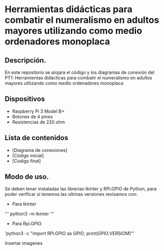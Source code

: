 # Herramientas didácticas para combatir el numeralismo en adultos mayores utilizando como medio ordenadores monoplaca 
## Descripción.
En este repositorio se alojara el código y los diagramas de conexión del PT1: Herramientas didácticas para combatir el numeralismo en adultos mayores utilizando como medio ordenadores monoplaca 
## Dispositivos 
- Raspberry Pi 3 Model B+
- Botones de 4 pines
- Resistencias de 220 ohm

## Lista de contenidos
- [Diagrama de conexiones]
- [Código inicial]
- [Codigo final]

## Modo de uso.
Se deben tener instaladas las librerias tkinter y RPi.GPIO de Python, para poder verificar si tenemos las ultimas versiones revisamos con:

- Para tkinter

'''
python3 -m tkinter
'''

- Para Rpi.GPIO

'python3 -c "import RPi.GPIO as GPIO; print(GPIO.VERSIOM)"'

Insertar imagenes
